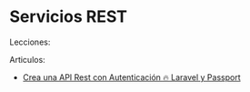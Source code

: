 # Servicios REST




Lecciones:



Articulos:

- [Crea una API Rest con Autenticación 🔥 Laravel y Passport](https://programacionymas.com/blog/api-rest-laravel-passport)